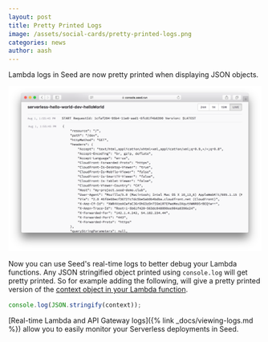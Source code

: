 ```yaml
---
layout: post
title: Pretty Printed Logs
image: /assets/social-cards/pretty-printed-logs.png
categories: news
author: aash
---
```


Lambda logs in Seed are now pretty printed when displaying JSON objects.

![Pretty printed JSON Lambda logs](/assets/blog/pretty-printed-logs/json-lambda-logs.png)

Now you can use Seed's real-time logs to better debug your Lambda functions. Any JSON stringified object printed using `console.log` will get pretty printed. So for example adding the following, will give a pretty printed version of the [context object in your Lambda function](https://docs.aws.amazon.com/lambda/latest/dg/nodejs-prog-model-context.html).

``` javascript
console.log(JSON.stringify(context));
```

[Real-time Lambda and API Gateway logs]({% link _docs/viewing-logs.md %}) allow you to easily monitor your Serverless deployments in Seed.
